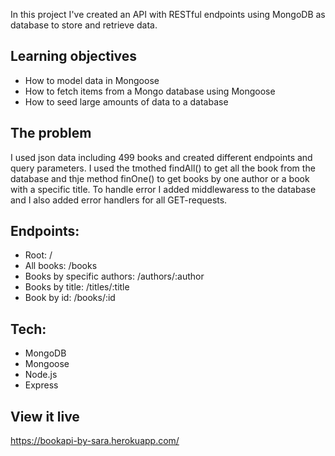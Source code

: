 



In this project I've created an API with RESTful endpoints using MongoDB as database to store and retrieve data.

## Learning objectives
* How to model data in Mongoose
* How to fetch items from a Mongo database using Mongoose
* How to seed large amounts of data to a database

## The problem
I used json data including 499 books and created different endpoints and query parameters. I used the tmothed findAll() to get all the book from the database and thje method finOne() to get books by one author or a book with a specific title. To handle error I  added middlewaress to the database and I also added error handlers for all GET-requests.

## Endpoints:
* Root: /
* All books: /books
* Books by specific authors: /authors/:author
* Books by title: /titles/:title
* Book by id: /books/:id

## Tech:
* MongoDB
* Mongoose
* Node.js
* Express


## View it live

https://bookapi-by-sara.herokuapp.com/
